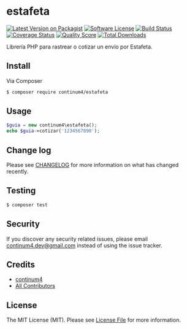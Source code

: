 # estafeta

[![Latest Version on Packagist][ico-version]][link-packagist]
[![Software License][ico-license]](LICENSE.md)
[![Build Status][ico-travis]][link-travis]
[![Coverage Status][ico-scrutinizer]][link-scrutinizer]
[![Quality Score][ico-code-quality]][link-code-quality]
[![Total Downloads][ico-downloads]][link-downloads]

Librería PHP para rastrear o cotizar un envío por Estafeta.

## Install

Via Composer

``` bash
$ composer require continum4/estafeta
```

## Usage

``` php
$guia = new continum4\estafeta();
echo $guia->cotizar('1234567890');
```

## Change log

Please see [CHANGELOG](CHANGELOG.md) for more information on what has changed recently.

## Testing

``` bash
$ composer test
```

## Security

If you discover any security related issues, please email continum4.dev@gmail.com instead of using the issue tracker.

## Credits

- [continum4][link-author]
- [All Contributors][link-contributors]

## License

The MIT License (MIT). Please see [License File](LICENSE.md) for more information.

[ico-version]: https://img.shields.io/packagist/v/continum4/estafeta.svg?style=flat-square
[ico-license]: https://img.shields.io/badge/license-MIT-brightgreen.svg?style=flat-square
[ico-travis]: https://img.shields.io/travis/continum4/estafeta/master.svg?style=flat-square
[ico-scrutinizer]: https://img.shields.io/scrutinizer/coverage/g/continum4/estafeta.svg?style=flat-square
[ico-code-quality]: https://img.shields.io/scrutinizer/g/continum4/estafeta.svg?style=flat-square
[ico-downloads]: https://img.shields.io/packagist/dt/continum4/estafeta.svg?style=flat-square

[link-packagist]: https://packagist.org/packages/continum4/estafeta
[link-travis]: https://travis-ci.org/continum4/estafeta
[link-scrutinizer]: https://scrutinizer-ci.com/g/continum4/estafeta/code-structure
[link-code-quality]: https://scrutinizer-ci.com/g/continum4/estafeta
[link-downloads]: https://packagist.org/packages/continum4/estafeta
[link-author]: https://github.com/continum4
[link-contributors]: ../../contributors
